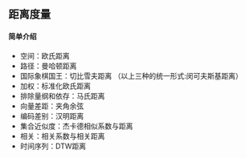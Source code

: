 ## 距离度量

#### 简单介绍

- 空间：欧氏距离
- 路径：曼哈顿距离
- 国际象棋国王：切比雪夫距离
（以上三种的统一形式:闵可夫斯基距离）
- 加权：标准化欧氏距离
- 排除量纲和依存：马氏距离
- 向量差距：夹角余弦
- 编码差别：汉明距离
- 集合近似度：杰卡德相似系数与距离
- 相关：相关系数与相关距离
- 时间序列：DTW距离
